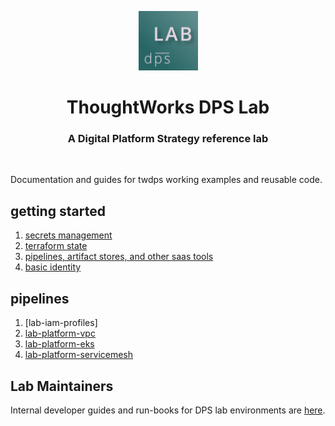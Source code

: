 <div align="center">
	<p>
		<img alt="CircleCI Logo" src="https://github.com/ThoughtWorks-DPS/lab-documentation/blob/master/doc/img/dps-lab.png?sanitize=true" width="95" />
	</p>
  <h1>ThoughtWorks DPS Lab</h1>
  <h3>A Digital Platform Strategy reference lab</h3>
</div>
<br />

Documentation and guides for twdps working examples and reusable code.  

## getting started

1. [secrets management](./doc/secrets-management.md)
1. [terraform state](./doc/terraform-state.md)
1. [pipelines, artifact stores, and other saas tools](./doc/saas.md)
1. [basic identity](./doc/identity.md)

## pipelines

1. [lab-iam-profiles]
1. [lab-platform-vpc](https://github.com/ThoughtWorks-DPS/lab-platform-vpc)
1. [lab-platform-eks](https://github.com/ThoughtWorks-DPS/lab-platform-eks)
1. [lab-platform-servicemesh](https://github.com/ThoughtWorks-DPS/lab-platform-servicemesh)

## Lab Maintainers

Internal developer guides and run-books for DPS lab environments are [here](https://github.com/ThoughtWorks-DPS/documentation-internal).  
